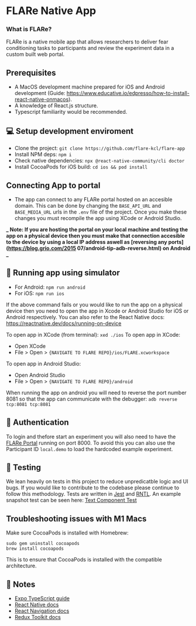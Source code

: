 # FLARe Native App

### What is FLARe?

FLARe is a native mobile app that allows researchers to deliver fear conditioning tasks to participants and review the experiment data in a custom built web portal.

## Prerequisites

- A MacOS development machine prepared for iOS and Android development (Guide: https://www.educative.io/edpresso/how-to-install-react-native-onmacos).
- A knowledge of React.js structure.
- Typescript familiarity would be recommended.

## 💻 Setup development enviroment

- Clone the project: `git clone https://github.com/flare-kcl/flare-app`
- Install NPM deps: `npm i`
- Check native dependencies: `npx @react-native-community/cli doctor`
- Install CocoaPods for iOS build: `cd ios && pod install`

## Connecting App to portal

- The app can connect to any FLARe portal hosted on an accesible domain. This can be done by changing the `BASE_API_URL` and `BASE_MEDIA_URL` urls
  in the `.env` file of the project. Once you make these changes you must recompile the app using XCode or Android Studio.

**_ Note: If you are hosting the portal on your local machine and testing the app on a physical device then you must make that connection accesible to the device by using a local IP address aswell as [reversing any ports](https://blog.grio.com/2015 07/android-tip-adb-reverse.html) on Android _**

## 📱 Running app using simulator

- For Android: `npm run android`
- For iOS: `npm run ios`

If the above command fails or you would like to run the app on a physical device then you need to open the app in Xcode or Android Studio
for iOS or Android respectively. You can also refer to the React Native docs: https://reactnative.dev/docs/running-on-device

To open app in XCode (from terminal): `xed ./ios`
To open app in XCode:

- Open XCode
- File > Open > `{NAVIGATE TO FLARE REPO}/ios/FLARE.xcworkspace`

To open app in Android Studio:

- Open Android Studio
- File > Open > `{NAVIGATE TO FLARE REPO}/android`

When running the app on android you will need to reverse the port number 8081 so that the app can communicate with the debugger: `adb reverse tcp:8081 tcp:8081`

## 🔑 Authentication

To login and thefore start an experiment you will also need to have the [FLARe Portal](https://github.com/flare-kcl/flare-portal) running on port 8000. To avoid this you can also use the Participant ID `local.demo` to load the hardcoded example experiment.

## 🐍 Testing

We lean heavily on tests in this project to reduce unpredicatble logic and UI bugs. If you would like to contribute
to the codebase please continue to follow this methodology. Tests are written in [Jest](https://jestjs.io/) and
[RNTL](https://github.com/callstack/react-native-testing-library). An example snapshot test can be seen here:
[Text Component Test](https://github.com/flare-kcl/flare-app/tree/main/src/components/__tests__/Text.test.tsx)

## Troubleshooting issues with M1 Macs

Make sure CocoaPods is installed with Homebrew:

```
sudo gem uninstall cocoapods
brew install cocoapods
```

This is to ensure that CocoaPods is installed with the compatible architecture.

## 📝 Notes

- [Expo TypeScript guide](https://docs.expo.io/versions/latest/guides/typescript/)
- [React Native docs](https://reactnative.dev/docs/getting-started)
- [React Navigation docs](https://reactnavigation.org/docs/getting-started)
- [Redux Toolkit docs](https://redux-toolkit.js.org/)
